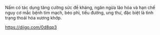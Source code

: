 Nấm có tác dụng tăng cường sức đề kháng, ngăn ngừa lão hóa và hạn chế nguy cơ mắc bệnh tim mạch, béo phì, tiểu đường, ung thư, đặc biệt là tình trạng thoái hóa xương khớp. 



https://diigo.com/0d8qp3
